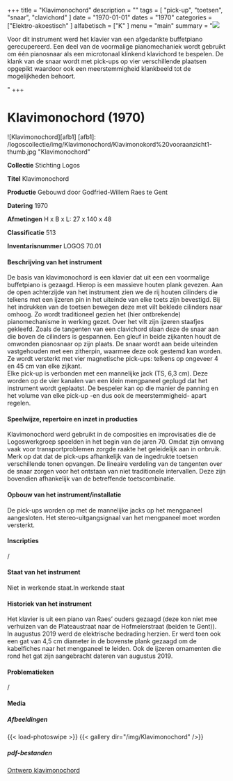 ﻿+++
title = "Klavimonochord"
description = ""
tags = [
"pick-up", "toetsen", "snaar", "clavichord"
]
date = "1970-01-01"
dates = "1970"
categories = ["Elektro-akoestisch"
]
alfabetisch = ["K"
]
menu = "main"
summary = "<a href='/logoscollectie/1970/klavimonochord'><img src='/logoscollectie/img/Klavimonochord/Klavimonokord%20vooraanzicht1-thumb.jpg'></a><p>Voor dit instrument werd het klavier van een afgedankte buffetpiano gerecupereerd. Een deel van de voormalige pianomechaniek wordt gebruikt om één pianosnaar als een microtonaal klinkend klavichord te bespelen. De klank van de snaar wordt met pick-ups op vier verschillende plaatsen opgepikt waardoor ook een meerstemmigheid klankbeeld tot de mogelijkheden behoort.</p>"
+++

# Klavimonochord (1970)

![Klavimonochord][afb1]
[afb1]: /logoscollectie/img/Klavimonochord/Klavimonokord%20vooraanzicht1-thumb.jpg "Klavimonochord"

**Collectie**
Stichting Logos

**Titel**
Klavimonochord

**Productie**
Gebouwd door Godfried-Willem Raes te Gent

**Datering**
1970

**Afmetingen**
H x B x L: 27 x 140 x 48

**Classificatie**
513

**Inventarisnummer**
LOGOS 70.01

#### Beschrijving van het instrument
De basis van klavimonochord is een klavier dat uit een een voormalige buffetpiano is gezaagd. Hierop is een massieve houten plank gevezen.
Aan de open achterzijde van het instrument zien we de rij houten cilinders die telkens met een ijzeren pin in het uiteinde van elke toets zijn bevestigd. Bij het indrukken van de toetsen bewegen deze  met vilt beklede cilinders naar omhoog. Zo wordt traditioneel gezien  het (hier ontbrekende) pianomechanisme in werking gezet. Over het vilt zijn ijzeren staafjes gekleefd. Zoals de tangenten van een clavichord slaan deze de snaar aan die boven de cilinders is gespannen.
Een gleuf in beide zijkanten houdt de omwonden pianosnaar op zijn plaats. De snaar wordt aan beide uiteinden vastgehouden met een zitherpin, waarmee deze ook gestemd kan worden. Ze wordt versterkt met vier magnetische pick-ups: telkens op ongeveer 4 en 45 cm van elke zijkant.  
Elke pick-up is verbonden met een mannelijke jack (TS, 6,3 cm). Deze worden op de vier kanalen van een klein mengpaneel geplugd dat het instrument wordt geplaatst. De bespeler kan op die manier de panning en het volume van elke pick-up -en dus ook de meerstemmigheid- apart regelen.  

#### Speelwijze, repertoire en inzet in producties
Klavimonochord werd gebruikt in de composities en improvisaties die de Logoswerkgroep speelden in het begin van de jaren 70. Omdat zijn omvang vaak voor transportproblemen zorgde raakte het geleidelijk aan in onbruik. Merk op dat dat de pick-ups afhankelijk van de ingedrukte toetsen verschillende tonen opvangen. De lineaire verdeling van de tangenten over de snaar zorgen voor het ontstaan van niet traditionele intervallen. Deze zijn bovendien afhankelijk van de betreffende toetscombinatie.  

#### Opbouw van het instrument/installatie
De pick-ups worden op met de mannelijke jacks op het mengpaneel aangesloten. Het stereo-uitgangsignaal van het mengpaneel moet worden versterkt.

#### Inscripties
/

#### Staat van het instrument
Niet in werkende staat.In werkende staat

#### Historiek van het instrument
Het klavier is uit een piano van Raes’ ouders gezaagd (deze kon niet mee verhuizen van de Plateaustraat naar de Hofmeierstraat (beiden te Gent)).  
In augustus 2019 werd de elektrische bedrading herzien. Er werd toen ook een gat van 4,5 cm diameter in de bovenste plank gezaagd om de kabelfiches naar het mengpaneel te leiden. Ook de ijzeren ornamenten die rond het gat zijn aangebracht dateren van augustus 2019.

#### Problematieken
/

#### Media
##### Afbeeldingen
{{< load-photoswipe >}}
{{< gallery dir="/img/Klavimonochord" />}}

##### pdf-bestanden
[Ontwerp klavimonochord](/logoscollectie/pdf/Klavimonochord/Ontwerp_klavimonochord.pdf)